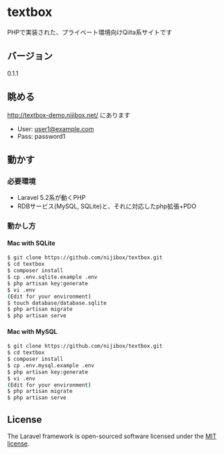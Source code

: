 # textbox

PHPで実装された、プライベート環境向けQiita系サイトです

## バージョン

0.1.1

## 眺める

http://textbox-demo.nijibox.net/ にあります

* User: user1@example.com
* Pass: password1

## 動かす

### 必要環境

* Laravel 5.2系が動くPHP
* RDBサービス(MySQL, SQLite)と、それに対応したphp拡張+PDO

### 動かし方

#### Mac with SQLite

```bash
$ git clone https://github.com/nijibox/textbox.git
$ cd textbox
$ composer install
$ cp .env.sqlite.example .env
$ php artisan key:generate
$ vi .env
(Edit for your environment)
$ touch database/database.sqlite
$ php artisan migrate
$ php artisan serve
```

#### Mac with MySQL

```bash
$ git clone https://github.com/nijibox/textbox.git
$ cd textbox
$ composer install
$ cp .env.mysql.example .env
$ php artisan key:generate
$ vi .env
(Edit for your environment)
$ php artisan migrate
$ php artisan serve
```

## License

The Laravel framework is open-sourced software licensed under the [MIT license](http://opensource.org/licenses/MIT).
